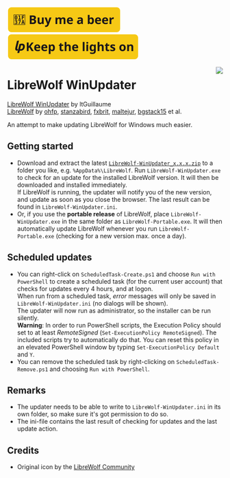<a href="https://buymeacoff.ee/ltGuillaume"><img title="Donate using Buy Me a Coffee" src="https://raw.githubusercontent.com/ltGuillaume/Resources/master/buybeer.svg"></a> <a href="https://liberapay.com/ltGuillaume/donate"><img title="Donate using Liberapay" src="https://raw.githubusercontent.com/ltGuillaume/Resources/master/liberapay.svg"></a>

<img src="https://raw.githubusercontent.com/ltGuillaume/LibreWolf-WinUpdater/master/LibreWolf-WinUpdater.ico" align="right"/>

# LibreWolf WinUpdater

[LibreWolf WinUpdater](https://github.com/ltGuillaume/LibreWolf-WinUpdater) by ltGuillaume  
[LibreWolf](https://librewolf.net) by [ohfp](https://gitlab.com/ohfp), [stanzabird](https://stanzabird.nl), [fxbrit](https://gitlab.com/fxbrit), [maltejur](https://gitlab.com/maltejur), [bgstack15](https://bgstack15.wordpress.com) et al.

An attempt to make updating LibreWolf for Windows much easier.

## Getting started
- Download and extract the latest [`LibreWolf-WinUpdater_x.x.x.zip`](https://github.com/ltGuillaume/LibreWolf-WinUpdater/releases) to a folder you like, e.g. `%AppData%\LibreWolf`. Run `LibreWolf-WinUpdater.exe` to check for an update for the installed LibreWolf version. It will then be downloaded and installed immediately.  
  If LibreWolf is running, the updater will notify you of the new version, and update as soon as you close the browser. The last result can be found in `LibreWolf-WinUpdater.ini`.  
- Or, if you use the __portable release__ of LibreWolf, place `LibreWolf-WinUpdater.exe` in the same folder as `LibreWolf-Portable.exe`. It will then automatically update LibreWolf whenever you run `LibreWolf-Portable.exe` (checking for a new version max. once a day).  

## Scheduled updates
- You can right-click on `ScheduledTask-Create.ps1` and choose `Run with PowerShell` to create a scheduled task (for the current user account) that checks for updates every 4 hours, and at logon.  
  When run from a scheduled task, _error_ messages will only be saved in  `LibreWolf-WinUpdater.ini` (no dialogs will be shown).  
  The updater will now run as administrator, so the installer can be run silently.  
  __Warning__: In order to run PowerShell scripts, the Execution Policy should set to at least _RemoteSigned_ (`Set-ExecutionPolicy RemoteSigned`). The included scripts try to automatically do that. You can reset this policy in an elevated PowerShell window by typing `Set-ExecutionPolicy Default` and `Y`.
- You can remove the scheduled task by right-clicking on `ScheduledTask-Remove.ps1` and choosing `Run with PowerShell`.

## Remarks
- The updater needs to be able to write to `LibreWolf-WinUpdater.ini` in its own folder, so make sure it's got permission to do so.
- The ini-file contains the last result of checking for updates and the last update action.

## Credits
* Original icon by the [LibreWolf Community](https://gitlab.com/librewolf-community/branding/-/tree/master/icon)
